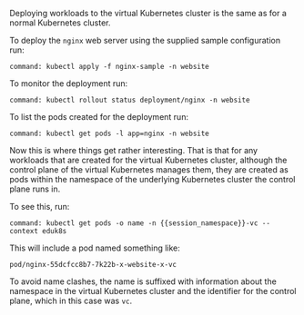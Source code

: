 Deploying workloads to the virtual Kubernetes cluster is the same as for
a normal Kubernetes cluster.

To deploy the ``nginx`` web server using the supplied sample configuration
run:

```terminal:execute
command: kubectl apply -f nginx-sample -n website
```

To monitor the deployment run:

```terminal:execute
command: kubectl rollout status deployment/nginx -n website
```

To list the pods created for the deployment run:

```terminal:execute
command: kubectl get pods -l app=nginx -n website
```

Now this is where things get rather interesting. That is that for any
workloads that are created for the virtual Kubernetes cluster, although the
control plane of the virtual Kubernetes manages them, they are created as pods
within the namespace of the underlying Kubernetes cluster the control plane
runs in.

To see this, run:

```terminal:execute
command: kubectl get pods -o name -n {{session_namespace}}-vc --context eduk8s
```

This will include a pod named something like:

```
pod/nginx-55dcfcc8b7-7k22b-x-website-x-vc
```

To avoid name clashes, the name is suffixed with information about the
namespace in the virtual Kubernetes cluster and the identifier for the control
plane, which in this case was ``vc``.
